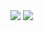 
  <img src="https://capsule-render.vercel.app/api?type=waving&color=BDBDC8&height=150&section=header" />
  <a href="https://github.com/devxb/gitanimals>
  <img
    src="https://render.gitanimals.org/farms/taeyuuun"
    width="600"
    height="300"
  />
  </a>
  <img src="https://capsule-render.vercel.app/api?type=waving&color=BDBDC8&height=150&section=footer" />
